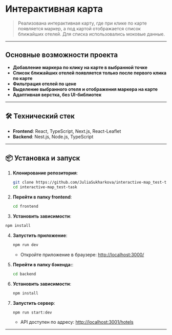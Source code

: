 # Интерактивная карта


> Реализована интерактивная карту, где при клике по карте появляется маркер, а под картой отображается список ближайших отелей. Для списка использовались моковые данные.

---

## Основные возможности проекта
- **Добавление маркера по клику на карте в выбранной точке**
- **Список ближайших отелей появляется только после первого клика по карте**
- **Фильтрация отелей по цене**
- **Выделение выбранного отеля и отображения маркера на карте**
- **Адаптивная верстка, без UI-библиотек**
---

## 🛠️ Технический стек

- **Frontend**: React, TypeScript, Next.js, React-Leaflet
- **Backend**: Nest.js, Node.js, TypeScript

---

## 📦 Установка и запуск

1. **Клонирование репозитория**:
   ```bash
   git clone https://github.com/JuliaSukharkova/interactive-map_test-task.git
   cd interactive-map_test-task
   ```

2. **Перейти в папку frontend**:
   ```bash
   cd frontend
   ```

3.  **Установить зависимости**:
   ```bash
   npm install
   ```

4. **Запустить приложение**:
   ```bash
   npm run dev
   ```
   - Откройте приложение в браузере: [http://localhost:3000/](http://localhost:3000/)

5. **Перейти в папку бэкенда:**:
   ```bash
   cd backend
   ```

6. **Установить зависимости**:
   ```bash
   npm install
   ```

7. **Запустить сервер**:
   ```bash
   npm run start:dev
   ```
   - API доступен по адресу: [http://localhost:3001/hotels](http://localhost:3001/hotels)


---

